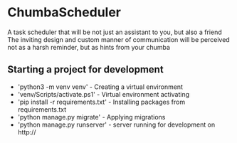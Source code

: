 # ChumbaScheduler
A task scheduler that will be not just an assistant to you, but also a friend The inviting design and custom manner of communication will be perceived not as a harsh reminder, but as hints from your chumba

## Starting a project for development

- 'python3 -m venv venv' - Creating a virtual environment
- 'venv/Scripts/activate.ps1' - Virtual environment activating
- 'pip install -r requirements.txt' - Installing packages from requirements.txt
- 'python manage.py migrate' - Applying migrations
- 'python manage.py runserver' - server running for development on http://